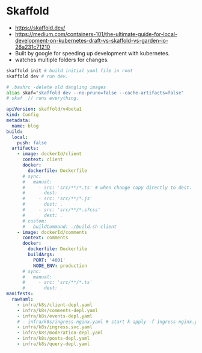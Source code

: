 # Skaffold

- <https://skaffold.dev/>
- <https://medium.com/containers-101/the-ultimate-guide-for-local-development-on-kubernetes-draft-vs-skaffold-vs-garden-io-26a231c71210>
- Built by google for speeding up development with kubernetes.
- watches multiple folders for changes.

```bash
skaffold init # build initial yaml file in root
skaffold dev # run dev.

# .bashrc -delete old dangling images
alias skaf="skaffold dev --no-prune=false --cache-artifacts=false"
# skaf  // runs everything.
```

```yaml
apiVersion: skaffold/v4beta1
kind: Config
metadata:
  name: blog
build:
  local:
    push: false
  artifacts:
    - image: dockerId/client
      context: client
      docker:
        dockerfile: Dockerfile
      # sync:
      #   manual:
      #     - src: 'src/**/*.ts' # when change copy directly to dest.
      #       dest: .
      #     - src: 'src/**/*.js'
      #       dest: .
      #     - src: 'src/**/*.s?css'
      #       dest: .
      # custom:
      #   buildCommand: ./build.sh client
    - image: dockerId/comments
      context: comments
      docker:
        dockerfile: Dockerfile
        buildArgs:
          PORT: '4001'
          NODE_ENV: production
      # sync:
      #   manual:
      #     - src: 'src/**/*.ts'
      #       dest: .
manifests:
  rawYaml:
    - infra/k8s/client-depl.yaml
    - infra/k8s/comments-depl.yaml
    - infra/k8s/events-depl.yaml
    # - infra/k8s/ingress-nginx.yaml # start k apply -f ingress-nginx.yaml first.
    - infra/k8s/ingress.svc.yaml
    - infra/k8s/moderation-depl.yaml
    - infra/k8s/posts-depl.yaml
    - infra/k8s/query-depl.yaml
```
